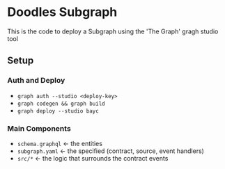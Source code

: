 # Doodles Subgraph

This is the code to deploy a Subgraph using the 'The Graph' gragh studio tool

## Setup

### Auth and Deploy

* `graph auth --studio <deploy-key>`
* `graph codegen && graph build`
* `graph deploy --studio bayc`

### Main Components
* `schema.graphql` <- the entities
* `subgraph.yaml` <- the specified (contract, source, event handlers)
* `src/*` <- the logic that surrounds the contract events
